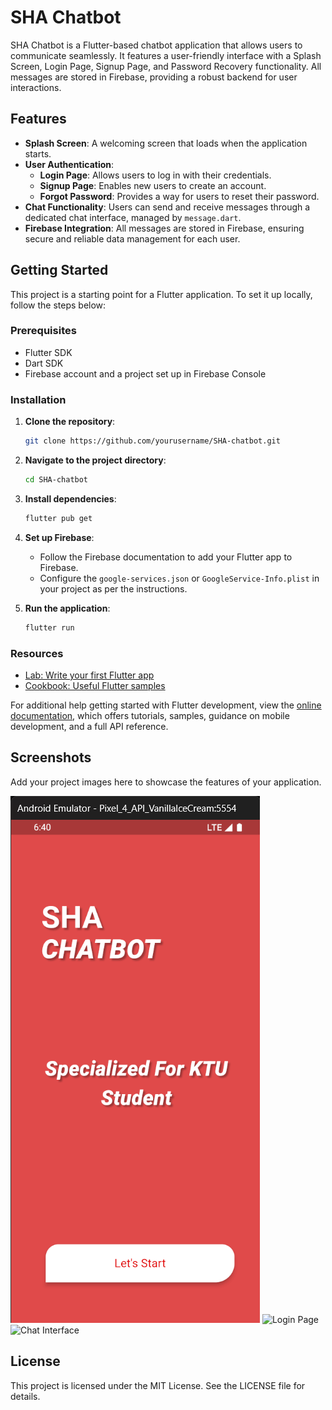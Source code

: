 # SHA Chatbot

SHA Chatbot is a Flutter-based chatbot application that allows users to communicate seamlessly. It features a user-friendly interface with a Splash Screen, Login Page, Signup Page, and Password Recovery functionality. All messages are stored in Firebase, providing a robust backend for user interactions.

## Features

- **Splash Screen**: A welcoming screen that loads when the application starts.
- **User Authentication**:
    - **Login Page**: Allows users to log in with their credentials.
    - **Signup Page**: Enables new users to create an account.
    - **Forgot Password**: Provides a way for users to reset their password.
- **Chat Functionality**: Users can send and receive messages through a dedicated chat interface, managed by `message.dart`.
- **Firebase Integration**: All messages are stored in Firebase, ensuring secure and reliable data management for each user.

## Getting Started

This project is a starting point for a Flutter application. To set it up locally, follow the steps below:

### Prerequisites

- Flutter SDK
- Dart SDK
- Firebase account and a project set up in Firebase Console

### Installation

1. **Clone the repository**:

   ```bash
   git clone https://github.com/yourusername/SHA-chatbot.git
   ```

2. **Navigate to the project directory**:

   ```bash
   cd SHA-chatbot
   ```

3. **Install dependencies**:

   ```bash
   flutter pub get
   ```

4. **Set up Firebase**:
    - Follow the Firebase documentation to add your Flutter app to Firebase.
    - Configure the `google-services.json` or `GoogleService-Info.plist` in your project as per the instructions.

5. **Run the application**:

   ```bash
   flutter run
   ```

### Resources

- [Lab: Write your first Flutter app](https://docs.flutter.dev/get-started/codelab)
- [Cookbook: Useful Flutter samples](https://docs.flutter.dev/cookbook)

For additional help getting started with Flutter development, view the [online documentation](https://docs.flutter.dev/), which offers tutorials, samples, guidance on mobile development, and a full API reference.

## Screenshots

Add your project images here to showcase the features of your application.

![Splash Screen](appimg/SplashScreen.png)
![Login Page](images/login_page.png)
![Chat Interface](images/chat_interface.png)

## License

This project is licensed under the MIT License. See the LICENSE file for details.
